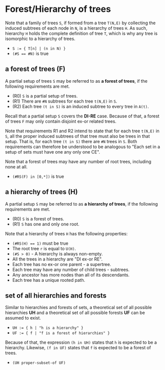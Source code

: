 
<!-- ======================================================================= -->
# Forest/Hierarchy of trees

Note that a family of trees `S`, if formed from a tree `T(N,E)` by collecting
the induced subtrees of each node in `N`, is a hierarchy of trees `H`. As such,
hierarchy `H` holds the complete definition of tree `T`, which is why any tree
is isomorphic to a hierarchy of trees.

* `S := { T[n] | (n in N) }`
* `(#S == #N)` is true

<!-- ======================================================================= -->
## a forest of trees (F)

A partial setup of trees `S` may be referred to as **a forest of trees**,
if the following requirements are met.

* (R0) `S` is a partial setup of trees.
* (R1) There are `#N` subtrees for each tree `t(N,E)` in `S`.
* (R2) Each tree `(t in S)` is an induced subtree to every tree in `A(t)`.

Recall that a partial setup `S` covers the **DI-RE** case. Because of that,
a forest of trees `F` may only contain disjoint ex-or related trees.

Note that requirements R1 and R2 intend to state that for each tree `t(N,E)`
in `S`, all the proper induced subtrees of that tree must also be trees in
that setup. That is, for each tree `(t in S)` there are `#N` trees in `S`.
Both requirements can therefore be understood to be analogous to "Each set
in a setup of sets must have one any only one CE".

Note that a forest of trees may have any number of root trees,
including none at all.

* `(#RS(F) in [0,*])` is true

<!-- ======================================================================= -->
## a hierarchy of trees (H)

A partial setup `S` may be referred to as **a hierarchy of trees**,
if the following requirements are met.

* (R0) `S` is a forest of trees.
* (R1) `S` has one and only one root.

Note that a hierarchy of trees `H` has the following properties:

* `(#RS(H) == 1)` must be true
* The root tree `r` is equal to `U(H)`.
* `(#S > 0)` - A hierarchy is always non-empty.
* All the trees in a hierarchy are "DI ex-or RE".
* Each tree has no ex-or one parent - a supertree.
* Each tree may have any number of child trees - subtrees.
* Any ancestor has more nodes than all of its descendants.
* Each tree has a unique rooted path.

<!-- ======================================================================= -->
## set of all hierarchies and forests

Similar to hierarchies and forests of sets, a theoretical set of all possible
hierarchies **UH** and a theoretical set of all possible forests **UF** can
be assumed to exist.

* `UH := { h | "h is a hierarchy" }`
* `UF := { f | "f is a forest of hierarchies" }`

Because of that, the expression `(h in UH)` states that `h` is expected to be
a hierarchy. Likewise, `(f in UF)` states that `f` is expected to be a forest
of trees.

* `(UH proper-subset-of UF)`
